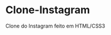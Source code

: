 # Clone-Instagram
Clone do Instagram feito em HTML/CSS3

<p align="center">
  <img src=""https://github.com/joseeugenio/Clone-Instagram/blob/main/clone%20instagram.png"" />
</p>

